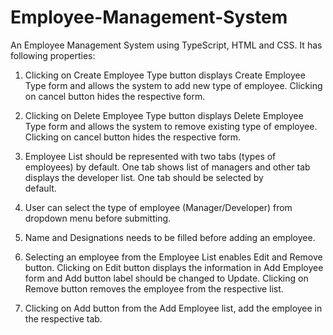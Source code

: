 # Employee-Management-System
An Employee Management System using TypeScript,  HTML and CSS. It has following properties:
1. Clicking	on Create	Employee Type button	displays Create	Employee Type form	and	allows	the	system	to	add	new	type	of	employee.	Clicking	on	cancel	button	hides	the	respective	form.

2. Clicking	on Delete	Employee	Type	button	displays	Delete	Employee	Type form	and	allows	the	system	to	remove	existing	type	of	employee.	Clicking	on	cancel	button	hides	the	respective	form.

3. Employee	List	should	be	represented	with	two	tabs	(types	of	employees)	by	default.	One	tab	shows	list	of	managers	and	other	tab	displays	the	developer	list.	One	tab	should	be	selected	by	
default.	

4. User	can	select	the	type	of	employee	(Manager/Developer)	from	dropdown	menu	before	submitting.	

5. Name	and	Designations	needs	to	be	filled	before	adding	an	employee.

6. Selecting	an	employee	from	the	Employee	List	enables	Edit	and	Remove button. Clicking	on	Edit	button	displays	the	information	in	Add	Employee	form	and	Add	button	label	should	be	changed	to Update. Clicking	on	Remove	button	removes	the	employee	from	the	respective	list.	

7. Clicking	on	Add	button	from	the	Add	Employee	list,	add	the	employee	in	the	respective	tab.		
